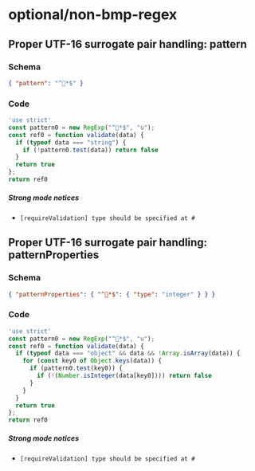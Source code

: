 # optional/non-bmp-regex

## Proper UTF-16 surrogate pair handling: pattern

### Schema

```json
{ "pattern": "^🐲*$" }
```

### Code

```js
'use strict'
const pattern0 = new RegExp("^🐲*$", "u");
const ref0 = function validate(data) {
  if (typeof data === "string") {
    if (!pattern0.test(data)) return false
  }
  return true
};
return ref0
```

##### Strong mode notices

 * `[requireValidation] type should be specified at #`


## Proper UTF-16 surrogate pair handling: patternProperties

### Schema

```json
{ "patternProperties": { "^🐲*$": { "type": "integer" } } }
```

### Code

```js
'use strict'
const pattern0 = new RegExp("^🐲*$", "u");
const ref0 = function validate(data) {
  if (typeof data === "object" && data && !Array.isArray(data)) {
    for (const key0 of Object.keys(data)) {
      if (pattern0.test(key0)) {
        if (!(Number.isInteger(data[key0]))) return false
      }
    }
  }
  return true
};
return ref0
```

##### Strong mode notices

 * `[requireValidation] type should be specified at #`


